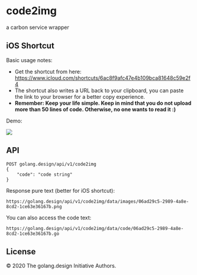 # code2img

a carbon service wrapper

## iOS Shortcut

Basic usage notes:

- Get the shortcut from here: https://www.icloud.com/shortcuts/6ac8f9afc47e4b109bca81648c59e2f4
- The shortcut also writes a URL back to your clipboard, you can paste the link to your browser for a better copy experience.
- **Remember: Keep your life simple. Keep in mind that you do not upload more than 50 lines of code. Otherwise, no one wants to read it :)**
<!-- ffmpeg -i record.mp4 -vf scale=288:640 demo.gif -->

Demo:

![](./demo.gif)

## API

```
POST golang.design/api/v1/code2img
{
    "code": "code string"
}
```

Response pure text (better for iOS shortcut):

```
https://golang.design/api/v1/code2img/data/images/06ad29c5-2989-4a8e-8cd2-1ce63e36167b.png
```

You can also access the code text:

```
https://golang.design/api/v1/code2img/data/code/06ad29c5-2989-4a8e-8cd2-1ce63e36167b.go
```

## License

&copy; 2020 The golang.design Initiative Authors.
